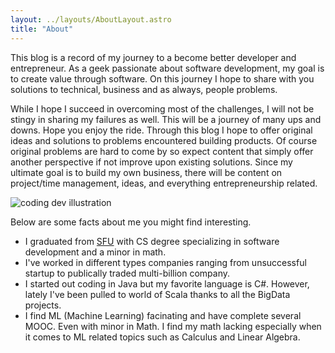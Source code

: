 ```yaml
---
layout: ../layouts/AboutLayout.astro
title: "About"
---
```


This blog is a record of my journey to a become better developer and
entrepreneur. As a geek passionate about software development, my goal
is to create value through software. On this journey I hope to share
with you solutions to technical, business and as always, people
problems.

While I hope I succeed in overcoming most of the challenges, I will
not be stingy in sharing my failures as well. This will be a journey
of many ups and downs. Hope you enjoy the ride. Through this blog I
hope to offer original ideas and solutions to problems encountered
building products. Of course original problems are hard to come by so
expect content that simply offer another perspective if not improve
upon existing solutions. Since my ultimate goal is to build my own
business, there will be content on project/time management, ideas, and
everything entrepreneurship related.

<div class="block">
  <img src="/assets/dev.svg" class="sm:w-1/2 mx-auto" alt="coding dev illustration">
</div>

Below are some facts about me you might find interesting.

- I graduated from [SFU](http://www.sfu.ca/) with CS degree specializing in software development and a minor in math.
- I've worked in different types companies ranging from unsuccessful startup to publically traded multi-billion company.
- I started out coding in Java but my favorite language is C#. However, lately I've been pulled to world of Scala thanks to all the BigData projects.
- I find ML (Machine Learning) facinating and have complete several MOOC. Even with minor in Math. I find my math lacking especially when it comes to ML related topics such as Calculus and Linear Algebra.


